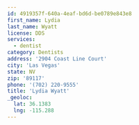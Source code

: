 ```yaml
---
id: 4919357f-640a-4eaf-bd6d-be0789e843e8
first_name: Lydia
last_name: Wyatt
license: DDS
services:
  - dentist
category: Dentists
address: '2904 Coast Line Court'
city: 'Las Vegas'
state: NV
zip: '89117'
phone: '(702) 220-9555'
title: 'Lydia Wyatt'
_geoloc:
  lat: 36.1383
  lng: -115.288
---
```

